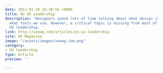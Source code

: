 ```yaml
---
date: 2011-01-26 16:38:55 +0000
title: On UX Leadership
description: 'Designers spend lots of time talking about what design is, how we do it, and
  what tools we use. However, a critical topic is missing from most of these conversations:
  UX leadership. '
link: http://uxmag.com/articles/on-ux-leadership
site: UX Magazine
image: "/assets/images/uxmag.com.png"
category:
- UX leadership
type: Article
preview: ''

---
```

